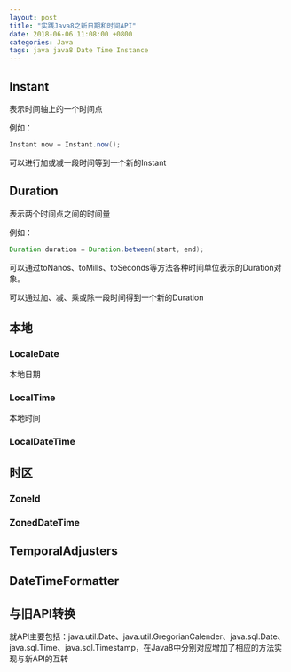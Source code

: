 ```yaml
---
layout: post
title: "实践Java8之新日期和时间API"
date: 2018-06-06 11:08:00 +0800
categories: Java
tags: java java8 Date Time Instance
---
```


## Instant

表示时间轴上的一个时间点

例如：

```java
Instant now = Instant.now();
```

可以进行加或减一段时间等到一个新的Instant

## Duration

表示两个时间点之间的时间量

例如：

```java
Duration duration = Duration.between(start, end);
```

可以通过toNanos、toMills、toSeconds等方法各种时间单位表示的Duration对象。

可以通过加、减、乘或除一段时间得到一个新的Duration

## 本地

### LocaleDate

本地日期

### LocalTime

本地时间

### LocalDateTime

## 时区

### ZoneId

### ZonedDateTime

## TemporalAdjusters

## DateTimeFormatter

## 与旧API转换

就API主要包括：java.util.Date、java.util.GregorianCalender、java.sql.Date、java.sql.Time、java.sql.Timestamp，在Java8中分别对应增加了相应的方法实现与新API的互转